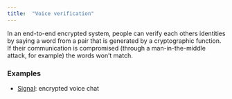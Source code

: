 ```yaml
---
title:  "Voice verification"
---
```


In an end-to-end encrypted system, people can verify each others identities by saying a word from a pair that is generated by a cryptographic function. If their communication is compromised (through a man-in-the-middle attack, for example) the words won’t match.

### Examples
* [Signal](https://whispersystems.org/): encrypted voice chat
